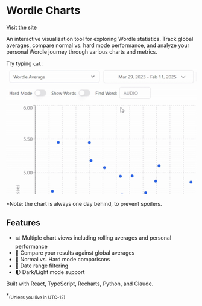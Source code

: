 # Wordle Charts

[Visit the site](https://www.wordlecharts.crtez.dev)

An interactive visualization tool for exploring Wordle statistics. Track global averages, compare normal vs. hard mode performance, and analyze your personal Wordle journey through various charts and metrics.

Try typing `cat`:
![Demo of Wordle Charts](assets/cat.gif)

*Note: the chart is always one day behind, to prevent spoilers.


## Features

- 📊 Multiple chart views including rolling averages and personal performance
- 🎯 Compare your results against global averages
- 🔄 Normal vs. Hard mode comparisons
- 📅 Date range filtering
- 🌓 Dark/Light mode support
  
Built with React, TypeScript, Recharts, Python, and Claude.

*<sub>(Unless you live in UTC-12)</sub>
